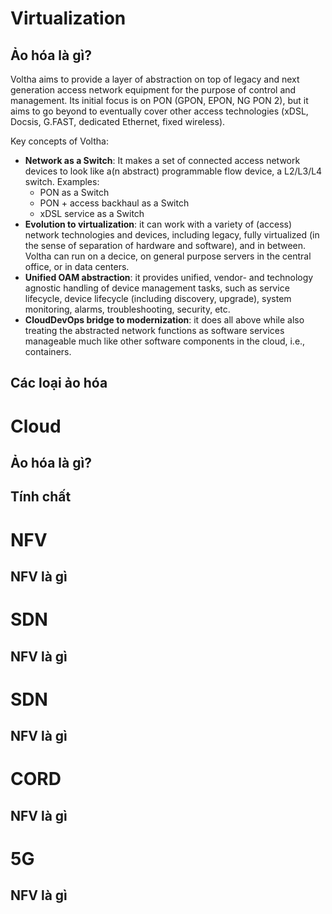 # Virtualization 

## Ảo hóa là gì?

Voltha aims to provide a layer of abstraction on top of legacy and next generation access network equipment for the purpose of control and management. Its initial focus is on PON (GPON, EPON, NG PON 2), but it aims to go beyond to eventually cover other access technologies (xDSL, Docsis, G.FAST, dedicated Ethernet, fixed wireless).

Key concepts of Voltha:

* **Network as a Switch**: It makes a set of connected access network devices to look like a(n abstract) programmable flow device, a L2/L3/L4 switch. Examples:
    * PON as a Switch
    * PON + access backhaul as a Switch
    * xDSL service as a Switch
* **Evolution to virtualization**: it can work with a variety of (access) network technologies and devices, including legacy, fully virtualized (in the sense of separation of hardware and software), and in between. Voltha can run on a decice, on general purpose servers in the central office, or in data centers.
* **Unified OAM abstraction**: it provides unified, vendor- and technology agnostic handling of device management tasks, such as service lifecycle, device lifecycle (including discovery, upgrade), system monitoring, alarms, troubleshooting, security, etc.
* **CloudDevOps bridge to modernization**: it does all above while also treating the abstracted network functions as software services manageable much like other software components in the cloud, i.e., containers.
## Các loại ảo hóa 
# Cloud
## Ảo hóa là gì?
## Tính chất
# NFV
## NFV là gì 
# SDN
## NFV là gì 
# SDN
## NFV là gì 
# CORD
## NFV là gì 
# 5G
## NFV là gì 

